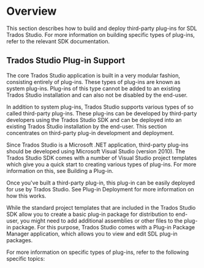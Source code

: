 Overview
====
This section describes how to build and deploy third-party plug-ins for SDL Trados Studio. For more information on building specific types of plug-ins, refer to the relevant SDK documentation.

Trados Studio Plug-in Support
----
The core Trados Studio application is built in a very modular fashion, consisting entirely of plug-ins. These types of plug-ins are known as system plug-ins. Plug-ins of this type cannot be added to an existing Trados Studio installation and can also not be disabled by the end-user.

In addition to system plug-ins, Trados Studio supports various types of so called third-party plug-ins. These plug-ins can be developed by third-party developers using the Trados Studio SDK and can be deployed into an existing Trados Studio installation by the end-user. This section concentrates on third-party plug-in development and deployment.

Since Trados Studio is a Microsoft .NET application, third-party plug-ins should be developed using Microsoft Visual Studio (version 2010). The Trados Studio SDK comes with a number of Visual Studio project templates which give you a quick start to creating various types of plug-ins. For more information on this, see Building a Plug-in.

Once you've built a third-party plug-in, this plug-in can be easily deployed for use by Trados Studio. See Plug-in Deployment for more information on how this works.

While the standard project templates that are included in the Trados Studio SDK allow you to create a basic plug-in package for distribution to end-user, you might need to add additional assemblies or other files to the plug-in package. For this purpose, Trados Studio comes with a Plug-in Package Manager application, which allows you to view and edit SDL plug-in packages.

For more information on specific types of plug-ins, refer to the following specific topics: 